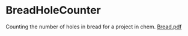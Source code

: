 # BreadHoleCounter
Counting the number of holes in bread for a project in chem.
[Bread.pdf](https://github.com/user-attachments/files/20544261/Bread.pdf)
